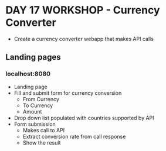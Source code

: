 # DAY 17 WORKSHOP - Currency Converter
- Create a currency converter webapp that makes API calls

## Landing pages
### localhost:8080
- Landing page
- Fill and submit form for currency conversion
  - From Currency
  - To Currency
  - Amount
- Drop down list populated with countries supported by API
- Form submission
  - Makes call to API
  - Extract conversion rate from call response
  - Show the result
